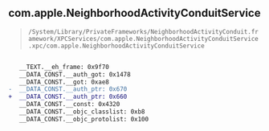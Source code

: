 ## com.apple.NeighborhoodActivityConduitService

> `/System/Library/PrivateFrameworks/NeighborhoodActivityConduit.framework/XPCServices/com.apple.NeighborhoodActivityConduitService.xpc/com.apple.NeighborhoodActivityConduitService`

```diff

   __TEXT.__eh_frame: 0x9f70
   __DATA_CONST.__auth_got: 0x1478
   __DATA_CONST.__got: 0xae8
-  __DATA_CONST.__auth_ptr: 0x670
+  __DATA_CONST.__auth_ptr: 0x660
   __DATA_CONST.__const: 0x4320
   __DATA_CONST.__objc_classlist: 0xb8
   __DATA_CONST.__objc_protolist: 0x100

```
